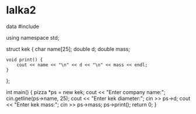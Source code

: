 # lalka2
data
#include <iostream>

using namespace std;

struct kek {
    char name[25];
    double d;
    double mass;

    void print() {
        cout << name << "\n" << d << "\n" << mass << endl;
    }

};

int main() {
    pizza *ps = new kek;
    cout << "Enter company name:";
    cin.getline(ps->name, 25);
    cout << "Enter kek diameter:";
    cin >> ps->d;
    cout << "Enter kek mass:";
    cin >> ps->mass;
    ps->print();
    return 0;
}
